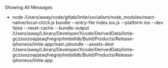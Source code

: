 
Showing All Messages
+ node /Users/away/code/gitlab/lintie/socialism/node_modules/react-native/local-cli/cli.js bundle --entry-file index.ios.js --platform ios --dev false --reset-cache --bundle-output /Users/away/Library/Developer/Xcode/DerivedData/lintie-gczsoxzoapjeaqfvegnjohmbdldb/Build/Products/Release-iphoneos/lintie.app/main.jsbundle --assets-dest /Users/away/Library/Developer/Xcode/DerivedData/lintie-gczsoxzoapjeaqfvegnjohmbdldb/Build/Products/Release-iphoneos/lintie.app


